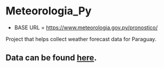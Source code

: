 # Meteorologia_Py

- BASE URL = https://www.meteorologia.gov.py/pronostico/

Project that helps collect weather forecast data for Paraguay.

## Data can be found [here](/src/data/).
